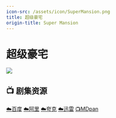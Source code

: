 ```yaml
---
icon-src: /assets/icon/SuperMansion.png
title: 超级豪宅
origin-title: Super Mansion
---
```

# 超级豪宅

![](/assets/image/a3eaed509cd15a0b1abf54313369a1aae12c1d3d68f984eac1c965148843dceb.jpg)

## 📺 剧集资源 <Badge type="tip" text="电波字幕组" />

[☁️百度](https://pan.baidu.com/s/1T9f-AcipyXxRZBeDK2Zpkg?pwd=etx3) [☁️阿里](https://www.alipan.com/s/PDZErL9RPSA) [☁️夸克](https://pan.quark.cn/s/11a6f32367e4) [☁️迅雷](https://pan.xunlei.com/s/VOAVehwxzKOjjVCuoe5vMnV1A1?pwd=yidh#) [📺MDpan](https://pan.mdsub.top/%E8%B6%85%E7%BA%A7%E8%B1%AA%E5%AE%85)
